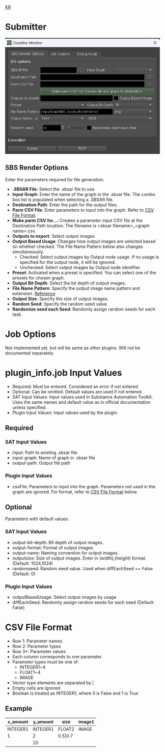 [KR](README-kr.md)

# Submitter

![submitter](../../img/submitter.png)

## SBS Render Options

Enter the parameters required for file generation.

- **.SBSAR File**: Select the .sbsar file to use.
- **Input Graph**: Enter the name of the graph in the .sbsar file. The combo box list is populated when selecting a
  .SBSAR file.
- **Destination Path**: Enter the path for the output files.
- **Parm CSV File**: Enter parameters to input into the graph. Refer to [CSV File Format](#CSV-File-Format).
- **Make parm CSV for...**: Creates a parameter input CSV file at the Destination Path location. The filename
  is \<sbsar filename>_\<graph name>.csv.
- **Outputs to export**: Select output images.
- **Output Based Usage**: Changes how output images are selected based on whether checked. The File Name Pattern below
  also changes simultaneously.
    - Checked: Select output images by Output node usage. If no usage is specified for the output node, it will be
      ignored.
    - Unchecked: Select output images by Output node identifier.
- **Preset**: Activated when a preset is specified. You can select one of the presets for chosen graph.
- **Output Bit Depth**: Select the bit depth of output images.
- **File Name Pattern**: Specify the output image name pattern and
  extension. [Reference](https://helpx.adobe.com/substance-3d-sat/command-line-tools/sbsrender/sbsrender-base-parameters-and-pattern-variables.html)
- **Output Size**: Specify the size of output images.
- **Random Seed**: Specify the random seed value.
- **Randomize seed each Seed**: Randomly assign random seeds for each task.

# Job Options

Not implemented yet, but will be same as other plugins. Will not be documented separately.

# plugin_info.job Input Values

- Required: Must be entered. Considered an error if not entered.
- Optional: Can be omitted. Default values are used if not entered.
- SAT Input Values: Input values used in Substance Automation Toolkit. Uses the same names and default value as in
  official documentation unless specified.
- Plugin Input Values: Input values used by the plugin.

## Required

### SAT Input Values

- input: Path to existing .sbsar file
- input-graph: Name of graph in .sbsar file
- output-path: Output file path

### Plugin Input Values

- csvFile: Parameters to input into the graph. Parameters not used in the graph are ignored. For format, refer
  to [CSV File Format](#CSV-File-Format) below.

## Optional

Parameters with default values.

### SAT Input Values

- output-bit-depth: Bit depth of output images.
- output-format: Format of output images.
- output-name: Naming convention for output images.
- outputsize: Size of output images. Enter in (width),(height) format. (Default: 1024,1024)
- randomseed: Random seed value. Used when diffEachSeed == False (Default: 0)

### Plugin Input Values

- outputBasedUsage: Select output images by usage
- diffEachSeed: Randomly assign random seeds for each seed (Default: False)

# CSV File Format

- Row 1: Parameter names
- Row 2: Parameter types
- Row 3+: Parameter values
- Each column corresponds to one parameter.
- Parameter types must be one of:
    - INTEGER1~4
    - FLOAT1~4
    - IMAGE
- Vector type elements are separated by |
- Empty cells are ignored
- Boolean is treated as INTEGER1, where 0 is False and 1 is True

## Example

| x_amount | y_amount | size     | image1          |
|----------|----------|----------|-----------------|
| INTEGER1 | INTEGER1 | FLOAT2   | IMAGE           |
| 1        | 2        | 0.5\|0.7 | <path to image> |
|          | 10       |          | <path to image> |